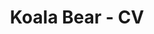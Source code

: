 ---
title: Koala Bear - CV
layout: default
# Main Screen
first-name: Bear
last-name: Koala
mobile: AU
address: Tall Eucalypt Forest
region: South Australia
email: koalabeardevelopments@gmail.com
summary: >
    An experienced Software Engineer, which mainly works in Web Development & Python based projects.<br />Had also done a couple of projects in Android(native-java), WPF & Unity2D(C#), RPi, Bots & Game Hacking for whitehat/learning purposes (Python), Graphic Design (Photoshop), Source™ maps(Hammer) and more:)
    I really like diversifying in both the projects I take & the technologies I use! projects are my passion.
linkedin: ""
github: "https://github.com/koalabear"
twitter: ""
facebook: ""
# Experience
experience-section: 1
education-section: 1
skills-section: 1
interests-section: 1
awards-section: 0
---